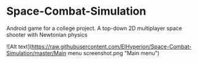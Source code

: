 # Space-Combat-Simulation
Android game for a college project. A top-down 2D multiplayer space shooter with Newtonian physics

![Alt text](https://raw.githubusercontent.com/ElHyperion/Space-Combat-Simulation/master/Main menu screenshot.png "Main menu")
